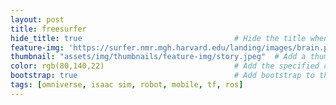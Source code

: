 ```yaml
---
layout: post
title: freesurfer
hide_title: true                                  # Hide the title when displaying the post, but shown in lists of posts
feature-img: 'https://surfer.nmr.mgh.harvard.edu/landing/images/brain.png'
thumbnail: "assets/img/thumbnails/feature-img/story.jpeg"  # Add a thumbnail image on blog view
color: rgb(80,140,22)                             # Add the specified color as feature image, and change link colors in post
bootstrap: true                                   # Add bootstrap to the page
tags: [omniverse, isaac sim, robot, mobile, tf, ros]
---
```



